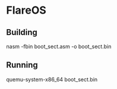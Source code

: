 # FlareOS

## Building
nasm -fbin boot_sect.asm -o boot_sect.bin

## Running
quemu-system-x86_64 boot_sect.bin
